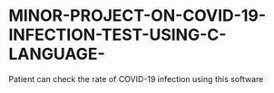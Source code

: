 # MINOR-PROJECT-ON-COVID-19-INFECTION-TEST-USING-C-LANGUAGE-
Patient can check the rate of COVID-19 infection using this software 
